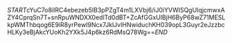 $START$cYuC7o8iIRC4ebezeb5IB3pPZgT4m1LXVbj6/iJ0iYVWISQgUIqjcmwxAZY4CprqSn7T+snRpuWNDXX0edlTd0dBT+ZcAfGGxUlBjH6ByP68wZ71MESLkpWMThbqog6E9iR8yrPewI9Ncx7JklJvIHNwiduchKH039opL3Guyr2eJzzbcHLKy3eBjAkcYUoKh2YXk5J4p6kz6RdMsQ78Wg==$END$